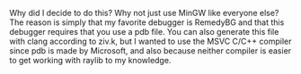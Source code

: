 Why did I decide to do this? Why not just use MinGW like everyone else? The reason is simply that my favorite debugger is RemedyBG and that this debugger requires that you use a pdb file. You can also generate this file with clang according to ziv.k, but I wanted to use the MSVC C/C++ compiler since pdb is made by Microsoft, and also because neither compiler is easier to get working with raylib to my knowledge.
